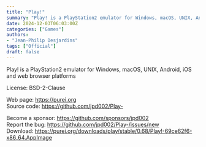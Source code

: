 ```yaml
---
title: "Play!"
summary: "Play! is a PlayStation2 emulator for Windows, macOS, UNIX, Android, iOS and web browser platforms"
date: 2024-12-03T06:03:00Z
categories: ["Games"]
authors:
- "Jean-Philip Desjardins"
tags: ["Official"]
draft: false
---
```


Play! is a PlayStation2 emulator for Windows, macOS, UNIX, Android, iOS and web browser platforms

License: BSD-2-Clause

Web page: <https://purei.org>  
Source code: <https://github.com/jpd002/Play->

Become a sponsor: <https://github.com/sponsors/jpd002>  
Report the bug: <https://github.com/jpd002/Play-/issues/new>  
Download: <https://purei.org/downloads/play/stable/0.68/Play!-69ce62f6-x86_64.AppImage>
